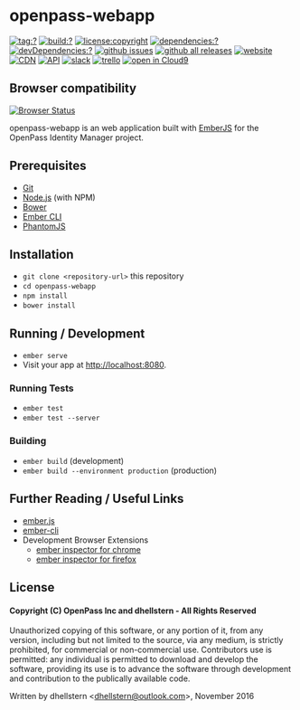 # openpass-webapp

[![tag:?](https://img.shields.io/github/tag/openpass-inc/openpass-webapp.svg?style=flat-square)](https://github.com/openpass-inc/openpass-webapp/releases)
[![build:?](https://img.shields.io/travis/OpenPass-Inc/openpass-webapp/master.svg?style=flat-square)](https://travis-ci.org/openPass-inc/openpass-webapp)
[![license:copyright](https://img.shields.io/badge/license-copyright-brightgreen.svg?style=flat-square)](#license)
[![dependencies:?](https://img.shields.io/david/openpass-inc/openpass-webapp.svg?style=flat-square)](https://david-dm.org/openpass-inc/openpass-webapp)
[![devDependencies:?](https://img.shields.io/david/dev/openpass-inc/openpass-webapp.svg?style=flat-square)](https://david-dm.org/openpass-inc/openpass-webapp)
[![github issues](https://img.shields.io/github/issues/openpass-inc/openpass-webapp.svg?style=flat-square)](https://github.com/openpass-inc/openpass-webapp/issues)
[![github all releases](https://img.shields.io/github/downloads/openpass-inc/openpass-webapp/total.svg?style=flat-square)](https://github.com/openpass-inc/openpass-webapp/releases)
[![website](https://img.shields.io/website-up-down-brightgreen-ff0000/https/openpass.pw.svg?style=flat-square)](https://www.openpass.pw/)
[![CDN](https://img.shields.io/website-up-down-brightgreen-ff0000/https/cdnjs.com.svg?style=flat-square&label=CDN)](https://cdnjs.com)
[![API](https://img.shields.io/website-up-down-brightgreen-ff0000/https/api.openpass.pw.svg?style=flat-square&label=API)](https://dev.openpass.pw/docs/api)
[![slack](https://img.shields.io/badge/slack-openpass-blue.svg?style=flat-square)](https://openpass.slack.com)
[![trello](https://img.shields.io/badge/trello-openpass-blue.svg?style=flat-square)](https://trello.com/b/9VmbrZgF/openpass)
[![open in Cloud9](https://img.shields.io/badge/open%20in-Cloud9-blue.svg?style=flat-square)](https://c9.io/auth/github?r=https%3A%2F%2Fc9.io%2Fopen%2F%3Fclone_url%3Dhttps%253A%252F%252Fgithub.com%252Fopenpass-inc%252Fopenpass-webapp.git)

## Browser compatibility

[![Browser Status](http://badges.herokuapp.com/travis/openpass-inc/openpass-webapp/sauce/dhellstern?style=flat-square)](https://saucelabs.com/u/dhellstern)

openpass-webapp is an web application built with [EmberJS](http://emberjs.com/)
for the OpenPass Identity Manager project.

## Prerequisites

* [Git](http://git-scm.com/)
* [Node.js](http://nodejs.org/) (with NPM)
* [Bower](http://bower.io/)
* [Ember CLI](http://ember-cli.com/)
* [PhantomJS](http://phantomjs.org/)

## Installation

* `git clone <repository-url>` this repository
* `cd openpass-webapp`
* `npm install`
* `bower install`

## Running / Development

* `ember serve`
* Visit your app at [http://localhost:8080](http://localhost:8080).

### Running Tests

* `ember test`
* `ember test --server`

### Building

* `ember build` (development)
* `ember build --environment production` (production)

## Further Reading / Useful Links

* [ember.js](http://emberjs.com/)
* [ember-cli](http://ember-cli.com/)
* Development Browser Extensions
  * [ember inspector for chrome](https://chrome.google.com/webstore/detail/ember-inspector/bmdblncegkenkacieihfhpjfppoconhi)
  * [ember inspector for firefox](https://addons.mozilla.org/en-US/firefox/addon/ember-inspector/)

## License

#### Copyright (C) OpenPass Inc and dhellstern - All Rights Reserved

Unauthorized copying of this software, or any portion of it, from any version,
including but not limited to the source, via any medium, is strictly prohibited,
for commercial or non-commercial use. Contributors use is permitted: any
individual is permitted to download and develop the software, providing
its use is to advance the software through development and contribution
to the publically available code.

Written by dhellstern &lt;dhellstern@outlook.com&gt;, November 2016